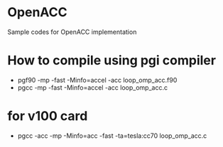# OpenACC
Sample codes for OpenACC implementation

# How to compile using pgi compiler
- pgf90 -mp -fast -Minfo=accel -acc loop_omp_acc.f90
- pgcc -mp -fast -Minfo=accel -acc loop_omp_acc.c
# for v100 card
- pgcc -acc -mp -Minfo=acc -fast -ta=tesla:cc70 loop_omp_acc.c
